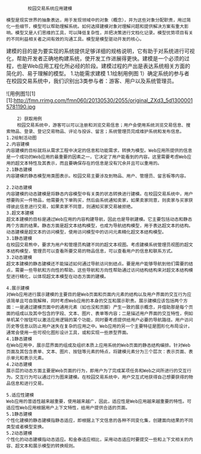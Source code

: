   			校园交易系统应用建模

	模型是现实世界的抽象表达，用于发现领域中的对象（概念），并为这些对象分配职责，用过简化一些细节，模型可以帮助理解系统。如何选择建模对象对理解问题和提供解决方案有重大影响。模型又是人们思维的工具，可以降低复杂性，并把决策进行文档化记录。模型优势项目有关的不同利益相关者之间有效的沟通工具。模型是模型驱动开发的核心。
建模的目的是为要实现的系统提供足够详细的规格说明，它有助于对系统进行可视化，帮助开发者正确地构建系统，使开发工作进展得更快。建模是一个必须的过程，也是Web应用工程化所必经的阶段。建模过程的产出是表达系统相关方面的简化的、易于理解的模型。
	1.功能需求建模
	1.1绘制用例图
		1）确定系统的参与者
		在校园交易系统中，我们识别出3类参与者：游客、用户以及系统管理员。
		
![用例图1][1]
[1]:http://fmn.rrimg.com/fmn060/20130530/2055/original_ZXd3_5d13000015781190.jpg
		
		2）获取用例
		校园交易系统中，游客可以可以注册和浏览交易信息；用户会使用系统浏览交易信息、搜索物品、登录、登记交易物品、评论与投诉、留言；系统管理员完成维护系统和发布信息。
	1.2绘制活动图
	2.内容建模
	内容建模的目标就将从需求工程中决定的信息和功能需求，转换为模型。Web应用所提供的信息是一个成功的Web应用的最重要的因素之一，它决定了用户能看到的内容。这里需要考虑Web应用的超文本特性及其表示，而且要确保存在的信息是没有冗余并且可以重用的。
	2.1静态建模
	内容建模的静态模型用类图表示。校园交易主要涉及到物品、用户、管理员、留言板等内容。
 
	2.2动态建模
	内容建模的动态建模是将静态内容模型中有关类的状态转换进行建模。在校园交易系统中，用户想要购买一件物品，他需要先下单购买，然后由系统通知卖家，如果卖家同意，则卖家与买家获得彼此信息进行交易，如果卖家不同意，则通知买家交易被拒绝。
	3.超文本建模
	超文本建模的目标是通过Web应用的内容构建导航，因此也是导航建模。它主要包括动态和静态两个方面的结果。静态方面是超文本结构模型，也成为导航结构模型，用于表达超文本的结构。动态建模是超文本的访问模型，使用访问模型中的访问元素精化超文本结构模型。
	3.1静态建模
	在校园交易熊中，要求为用户和管理员构建不同的超文本视图。考虑建模系统管理员视图的超文本结构模型，管理员可以查看所要交易的物品信息，可以查看用户的信息和联系方式。
	3.2动态建模
	超文本建模的静态建模还不能描述如何通过导航访问到结点。要是用户能够导航到他们需要的结点，需要一些导航和方向性的帮助，这些导航和方向性帮助通过访问结构结构来对超文本结构模型进行精化，以体现超文本模型在动态方面的建模。

	4.展示建模
	对Web应用进行展示建模的主要目的是Web页面和页面内元素的结构以及用户界面的交互行为应该简单且可自我解释，同时考虑Web应用的本身的交互和展示职责。展示建模应该包括两个方面：一是通过建模页面中的通用元素（如也没和页脚）产生一致的展示概念，并借助那是每个页面的组成以及其中包含的字段、文本、图片、表单等内容；二是描述用户界面的交互特性，例如单机某个按钮可以激活应用逻辑的某个功能，同时要考虑提供给用户必要的导航路径。用户访问历史等信息以防止用户迷失在复杂的应用之中。Web应用的另一个主要特征是图形化布局设计，通常会使用一些可视化图形设计工具，或和实现一些原型界面。
	4.1静态建模
	在Web应用中，展示层界面的组成及组织本质上应用系统的Web页面的静态结构编排。针对Web页面及其包含表单、文本、图片、按钮等元素的特点，将建模元素分为三个层次：表示页面、表示单元和表示元素。
	4.2动态建模
	展示层的动态方面主要是Web页面的行为，即用户为了完成某项任务和Web之间所进行的交互行为。交互行为可以通过行为图来建模。在校园交易系统中，用户交互式地获得自己想要获得的物品信息和进行交易。
 
	5.适应性建模
	Web应用的普适性越来越重要，使用越来越广，因此，适应性是Web应用越来越重要的特性。可适应性Web应用根据用户上下文特性，给用户提供合适的页面。
	5.1静态建模
	个性化建模的静态建模指静态适应，即根据上下文信息的各种不同变化集，创建面向结果的不同类型或者模型变换。
	5.2动态建模
	个性化的动态建模指动态适应。和金泰适应相比，采用动态适应时要提交一些和上下文相关的内容、超文本和展示模型的转换规则。
